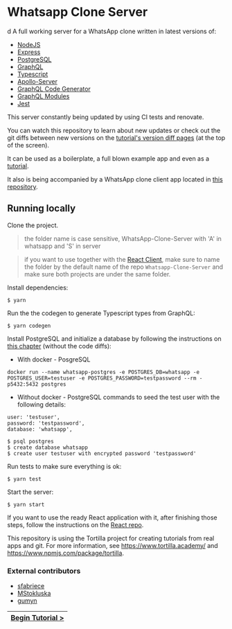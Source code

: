 # Whatsapp Clone Server

[//]: # (head-end)

d
A full working server for a WhatsApp clone written in latest versions of:
* [NodeJS](https://github.com/nodejs/node)
* [Express](https://github.com/expressjs/express)
* [PostgreSQL](https://github.com/postgres/postgres)
* [GraphQL](https://github.com/graphql/graphql-js)
* [Typescript](https://github.com/microsoft/TypeScript)
* [Apollo-Server](https://github.com/apollographql/apollo-server)
* [GraphQL Code Generator](https://github.com/dotansimha/graphql-code-generator)
* [GraphQL Modules](https://github.com/urigo/graphql-modules)
* [Jest](https://github.com/facebook/jest)

This server constantly being updated by using CI tests and renovate.

You can watch this repository to learn about new updates or check out the git diffs between new versions on the [tutorial's version diff pages](https://www.tortilla.academy/Urigo/WhatsApp-Clone-Tutorial) (at the top of the screen).

It can be used as a boilerplate, a full blown example app and even as a [tutorial](https://github.com/Urigo/WhatsApp-Clone-Tutorial).

It also is being accompanied by a WhatsApp clone client app located in [this repository](https://github.com/Urigo/WhatsApp-Clone-Client-React).

## Running locally

Clone the project.

> the folder name is case sensitive, WhatsApp-Clone-Server with 'A' in whatsapp and 'S' in server

> if you want to use together with the [React Client](https://github.com/Urigo/WhatsApp-Clone-Client-React), make sure to name the folder by the default name of the repo `Whatsapp-Clone-Server` and make sure both projects are under the same folder.

Install dependencies:
```
$ yarn
```

Run the the codegen to generate Typescript types from GraphQL:
```
$ yarn codegen
```

Install PostgreSQL and initialize a database by following the instructions on [this chapter](https://www.tortilla.academy/Urigo/WhatsApp-Clone-Tutorial/master/next/step/14) (without the code diffs):

* With docker - PosgreSQL
```
docker run --name whatsapp-postgres -e POSTGRES_DB=whatsapp -e POSTGRES_USER=testuser -e POSTGRES_PASSWORD=testpassword --rm -p5432:5432 postgres
```
* Without docker - PostgreSQL commands to seed the test user with the following details:
```
user: 'testuser',
password: 'testpassword',
database: 'whatsapp',
```
```sh-session
$ psql postgres
$ create database whatsapp
$ create user testuser with encrypted password 'testpassword'
```

Run tests to make sure everything is ok:
```
$ yarn test
```

Start the server:
```
$ yarn start
```

If you want to use the ready React application with it, after finishing those steps, follow the instructions on the [React repo](https://github.com/Urigo/WhatsApp-Clone-Client-React).


This repository is using the Tortilla project for creating tutorials from real apps and git. For more information, see https://www.tortilla.academy/ and https://www.npmjs.com/package/tortilla.

### External contributors

* [sfabriece](https://github.com/sfabriece)
* [MStokluska](https://github.com/MStokluska)
* [gumyn](https://github.com/gumyn)


[//]: # (foot-start)

[{]: <helper> (navStep)

| [Begin Tutorial >](.tortilla/manuals/views/step1.md) |
|----------------------:|

[}]: #
